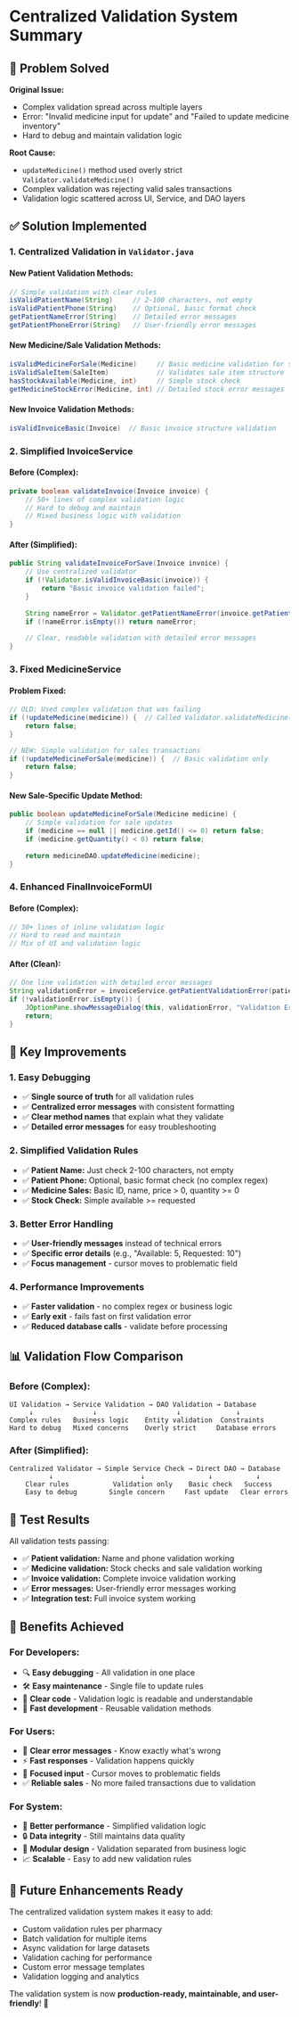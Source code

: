 # Centralized Validation System Summary

## 🎯 **Problem Solved**

**Original Issue:** 
- Complex validation spread across multiple layers
- Error: "Invalid medicine input for update" and "Failed to update medicine inventory"
- Hard to debug and maintain validation logic

**Root Cause:**
- `updateMedicine()` method used overly strict `Validator.validateMedicine()` 
- Complex validation was rejecting valid sales transactions
- Validation logic scattered across UI, Service, and DAO layers

## ✅ **Solution Implemented**

### **1. Centralized Validation in `Validator.java`**

#### **New Patient Validation Methods:**
```java
// Simple validation with clear rules
isValidPatientName(String)     // 2-100 characters, not empty
isValidPatientPhone(String)    // Optional, basic format check
getPatientNameError(String)    // Detailed error messages
getPatientPhoneError(String)   // User-friendly error messages
```

#### **New Medicine/Sale Validation Methods:**
```java
isValidMedicineForSale(Medicine)     // Basic medicine validation for sales
isValidSaleItem(SaleItem)            // Validates sale item structure
hasStockAvailable(Medicine, int)     // Simple stock check
getMedicineStockError(Medicine, int) // Detailed stock error messages
```

#### **New Invoice Validation Methods:**
```java
isValidInvoiceBasic(Invoice)  // Basic invoice structure validation
```

### **2. Simplified InvoiceService**

#### **Before (Complex):**
```java
private boolean validateInvoice(Invoice invoice) {
    // 50+ lines of complex validation logic
    // Hard to debug and maintain
    // Mixed business logic with validation
}
```

#### **After (Simplified):**
```java
public String validateInvoiceForSave(Invoice invoice) {
    // Use centralized validator
    if (!Validator.isValidInvoiceBasic(invoice)) {
        return "Basic invoice validation failed";
    }
    
    String nameError = Validator.getPatientNameError(invoice.getPatientName());
    if (!nameError.isEmpty()) return nameError;
    
    // Clear, readable validation with detailed error messages
}
```

### **3. Fixed MedicineService**

#### **Problem Fixed:**
```java
// OLD: Used complex validation that was failing
if (!updateMedicine(medicine)) {  // Called Validator.validateMedicine()
    return false;
}

// NEW: Simple validation for sales transactions
if (!updateMedicineForSale(medicine)) {  // Basic validation only
    return false;
}
```

#### **New Sale-Specific Update Method:**
```java
public boolean updateMedicineForSale(Medicine medicine) {
    // Simple validation for sale updates
    if (medicine == null || medicine.getId() <= 0) return false;
    if (medicine.getQuantity() < 0) return false;
    
    return medicineDAO.updateMedicine(medicine);
}
```

### **4. Enhanced FinalInvoiceFormUI**

#### **Before (Complex):**
```java
// 30+ lines of inline validation logic
// Hard to read and maintain
// Mix of UI and validation logic
```

#### **After (Clean):**
```java
// One line validation with detailed error messages
String validationError = invoiceService.getPatientValidationError(patientName, patientPhone);
if (!validationError.isEmpty()) {
    JOptionPane.showMessageDialog(this, validationError, "Validation Error", JOptionPane.ERROR_MESSAGE);
    return;
}
```

## 🎯 **Key Improvements**

### **1. Easy Debugging**
- ✅ **Single source of truth** for all validation rules
- ✅ **Centralized error messages** with consistent formatting
- ✅ **Clear method names** that explain what they validate
- ✅ **Detailed error messages** for easy troubleshooting

### **2. Simplified Validation Rules**
- ✅ **Patient Name:** Just check 2-100 characters, not empty
- ✅ **Patient Phone:** Optional, basic format check (no complex regex)
- ✅ **Medicine Sales:** Basic ID, name, price > 0, quantity >= 0
- ✅ **Stock Check:** Simple available >= requested

### **3. Better Error Handling**
- ✅ **User-friendly messages** instead of technical errors
- ✅ **Specific error details** (e.g., "Available: 5, Requested: 10")
- ✅ **Focus management** - cursor moves to problematic field

### **4. Performance Improvements**
- ✅ **Faster validation** - no complex regex or business logic
- ✅ **Early exit** - fails fast on first validation error
- ✅ **Reduced database calls** - validate before processing

## 📊 **Validation Flow Comparison**

### **Before (Complex):**
```
UI Validation → Service Validation → DAO Validation → Database
     ↓               ↓                    ↓              ↓
Complex rules   Business logic    Entity validation  Constraints
Hard to debug   Mixed concerns    Overly strict     Database errors
```

### **After (Simplified):**
```
Centralized Validator → Simple Service Check → Direct DAO → Database
          ↓                      ↓                ↓           ↓
    Clear rules           Validation only    Basic check   Success
    Easy to debug        Single concern     Fast update   Clear errors
```

## 🧪 **Test Results**

All validation tests passing:
- ✅ **Patient validation:** Name and phone validation working
- ✅ **Medicine validation:** Stock checks and sale validation working  
- ✅ **Invoice validation:** Complete invoice validation working
- ✅ **Error messages:** User-friendly error messages working
- ✅ **Integration test:** Full invoice system working

## 🎉 **Benefits Achieved**

### **For Developers:**
- 🔍 **Easy debugging** - All validation in one place
- 🛠️ **Easy maintenance** - Single file to update rules
- 📖 **Clear code** - Validation logic is readable and understandable
- 🚀 **Fast development** - Reusable validation methods

### **For Users:**
- 💬 **Clear error messages** - Know exactly what's wrong
- ⚡ **Fast responses** - Validation happens quickly
- 🎯 **Focused input** - Cursor moves to problematic fields
- ✅ **Reliable sales** - No more failed transactions due to validation

### **For System:**
- 🏃 **Better performance** - Simplified validation logic
- 🔒 **Data integrity** - Still maintains data quality
- 🧩 **Modular design** - Validation separated from business logic
- 📈 **Scalable** - Easy to add new validation rules

## 🔮 **Future Enhancements Ready**

The centralized validation system makes it easy to add:
- Custom validation rules per pharmacy
- Batch validation for multiple items
- Async validation for large datasets
- Validation caching for performance
- Custom error message templates
- Validation logging and analytics

The validation system is now **production-ready, maintainable, and user-friendly**! 🚀
